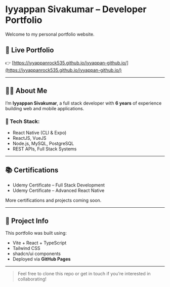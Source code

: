 # Iyyappan Sivakumar – Developer Portfolio

Welcome to my personal portfolio website.

## 🔗 Live Portfolio

👉 [https://iyyappanrock535.github.io/iyyappan-github.io/](https://iyyappanrock535.github.io/iyyappan-github.io/)

---

## 👨‍💻 About Me

I’m **Iyyappan Sivakumar**, a full stack developer with **6 years** of experience building web and mobile applications.

### 🔧 Tech Stack:
- React Native (CLI & Expo)
- ReactJS, VueJS
- Node.js, MySQL, PostgreSQL
- REST APIs, Full Stack Systems

---

## 📚 Certifications

- Udemy Certificate – Full Stack Development  
- Udemy Certificate – Advanced React Native  

More certifications and projects coming soon.

---

## 📁 Project Info

This portfolio was built using:

- Vite + React + TypeScript  
- Tailwind CSS  
- shadcn/ui components  
- Deployed via **GitHub Pages**

---

> Feel free to clone this repo or get in touch if you’re interested in collaborating!
